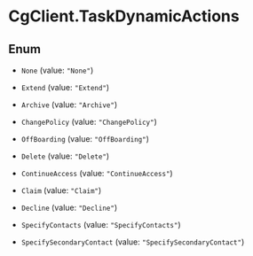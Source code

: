 # CgClient.TaskDynamicActions

## Enum


* `None` (value: `"None"`)

* `Extend` (value: `"Extend"`)

* `Archive` (value: `"Archive"`)

* `ChangePolicy` (value: `"ChangePolicy"`)

* `OffBoarding` (value: `"OffBoarding"`)

* `Delete` (value: `"Delete"`)

* `ContinueAccess` (value: `"ContinueAccess"`)

* `Claim` (value: `"Claim"`)

* `Decline` (value: `"Decline"`)

* `SpecifyContacts` (value: `"SpecifyContacts"`)

* `SpecifySecondaryContact` (value: `"SpecifySecondaryContact"`)


